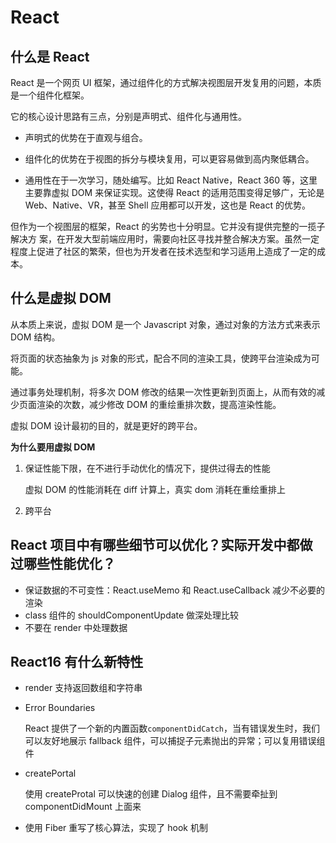 # React

## 什么是 React

React 是一个网页 UI 框架，通过组件化的方式解决视图层开发复用的问题，本质是一个组件化框架。

它的核心设计思路有三点，分别是声明式、组件化与通用性。

- 声明式的优势在于直观与组合。

- 组件化的优势在于视图的拆分与模块复用，可以更容易做到高内聚低耦合。

- 通用性在于一次学习，随处编写。比如 React Native，React 360 等，这里主要靠虚拟 DOM 来保证实现。这使得 React 的适用范围变得足够广，无论是 Web、Native、VR，甚至 Shell 应用都可以开发，这也是 React 的优势。

但作为一个视图层的框架，React 的劣势也十分明显。它并没有提供完整的一揽子解决方 案，在开发大型前端应用时，需要向社区寻找并整合解决方案。虽然一定程度上促进了社区的繁荣，但也为开发者在技术选型和学习适用上造成了一定的成本。

## 什么是虚拟 DOM

从本质上来说，虚拟 DOM 是一个 Javascript 对象，通过对象的方法方式来表示 DOM 结构。

将页面的状态抽象为 js 对象的形式，配合不同的渲染工具，使跨平台渲染成为可能。

通过事务处理机制，将多次 DOM 修改的结果一次性更新到页面上，从而有效的减少页面渲染的次数，减少修改 DOM 的重绘重排次数，提高渲染性能。

虚拟 DOM 设计最初的目的，就是更好的跨平台。

**为什么要用虚拟 DOM**

1. 保证性能下限，在不进行手动优化的情况下，提供过得去的性能

   虚拟 DOM 的性能消耗在 diff 计算上，真实 dom 消耗在重绘重排上

2. 跨平台

## React 项目中有哪些细节可以优化？实际开发中都做过哪些性能优化？

- 保证数据的不可变性：React.useMemo 和 React.useCallback 减少不必要的渲染
- class 组件的 shouldComponentUpdate 做深处理比较
- 不要在 render 中处理数据

## React16 有什么新特性

- render 支持返回数组和字符串
- Error Boundaries

  React 提供了一个新的内置函数`componentDidCatch`，当有错误发生时，我们可以友好地展示 fallback 组件，可以捕捉子元素抛出的异常；可以复用错误组件

- createPortal

  使用 createProtal 可以快速的创建 Dialog 组件，且不需要牵扯到 componentDidMount 上面来

- 使用 Fiber 重写了核心算法，实现了 hook 机制
